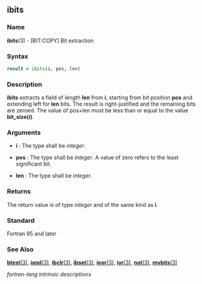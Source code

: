 ## ibits

### **Name**

**ibits**(3) - \[BIT:COPY\] Bit extraction

### **Syntax**

```fortran
result = ibits(i, pos, len)
```

### **Description**

**ibits** extracts a field of length **len** from **i**, starting from
bit position **pos** and extending left for **len** bits. The result is
right-justified and the remaining bits are zeroed. The value of pos+len
must be less than or equal to the value **bit_size(i)**.

### **Arguments**

- **i**
  : The type shall be _integer_.

- **pos**
  : The type shall be _integer_. A value of zero refers to the least
  significant bit.

- **len**
  : The type shall be _integer_.

### **Returns**

The return value is of type _integer_ and of the same kind as **i**.

### **Standard**

Fortran 95 and later

### **See Also**

[**btest**(3)](BTEST),
[**iand**(3)](IAND),
[**ibclr**(3)](IBCLR),
[**ibset**(3)](IBSET),
[**ieor**(3)](IEOR),
[**ior**(3)](IOR),
[**not**(3)](NOT),
[**mvbits**(3)](MVBITS)

_fortran-lang intrinsic descriptions_

